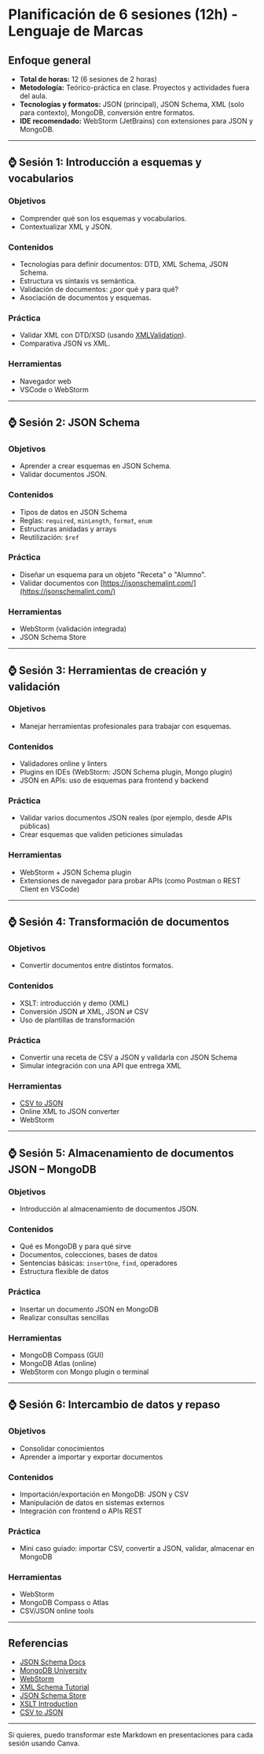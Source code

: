 # Planificación de 6 sesiones (12h) - Lenguaje de Marcas

## Enfoque general
- **Total de horas:** 12 (6 sesiones de 2 horas)
- **Metodología:** Teórico-práctica en clase. Proyectos y actividades fuera del aula.
- **Tecnologías y formatos:** JSON (principal), JSON Schema, XML (solo para contexto), MongoDB, conversión entre formatos.
- **IDE recomendado:** WebStorm (JetBrains) con extensiones para JSON y MongoDB.

---

## ⌚️ Sesión 1: Introducción a esquemas y vocabularios
### Objetivos
- Comprender qué son los esquemas y vocabularios.
- Contextualizar XML y JSON.

### Contenidos
- Tecnologías para definir documentos: DTD, XML Schema, JSON Schema.
- Estructura vs sintaxis vs semántica.
- Validación de documentos: ¿por qué y para qué?
- Asociación de documentos y esquemas.

### Práctica
- Validar XML con DTD/XSD (usando [XMLValidation](https://www.xmlvalidation.com/)).
- Comparativa JSON vs XML.

### Herramientas
- Navegador web
- VSCode o WebStorm

---

## ⌚️ Sesión 2: JSON Schema
### Objetivos
- Aprender a crear esquemas en JSON Schema.
- Validar documentos JSON.

### Contenidos
- Tipos de datos en JSON Schema
- Reglas: `required`, `minLength`, `format`, `enum`
- Estructuras anidadas y arrays
- Reutilización: `$ref`

### Práctica
- Diseñar un esquema para un objeto "Receta" o "Alumno".
- Validar documentos con [https://jsonschemalint.com/](https://jsonschemalint.com/)

### Herramientas
- WebStorm (validación integrada)
- JSON Schema Store

---

## ⌚️ Sesión 3: Herramientas de creación y validación
### Objetivos
- Manejar herramientas profesionales para trabajar con esquemas.

### Contenidos
- Validadores online y linters
- Plugins en IDEs (WebStorm: JSON Schema plugin, Mongo plugin)
- JSON en APIs: uso de esquemas para frontend y backend

### Práctica
- Validar varios documentos JSON reales (por ejemplo, desde APIs públicas)
- Crear esquemas que validen peticiones simuladas

### Herramientas
- WebStorm + JSON Schema plugin
- Extensiones de navegador para probar APIs (como Postman o REST Client en VSCode)

---

## ⌚️ Sesión 4: Transformación de documentos
### Objetivos
- Convertir documentos entre distintos formatos.

### Contenidos
- XSLT: introducción y demo (XML)
- Conversión JSON ⇄ XML, JSON ⇄ CSV
- Uso de plantillas de transformación

### Práctica
- Convertir una receta de CSV a JSON y validarla con JSON Schema
- Simular integración con una API que entrega XML

### Herramientas
- [CSV to JSON](https://csvjson.com/csv2json)
- Online XML to JSON converter
- WebStorm

---

## ⌚️ Sesión 5: Almacenamiento de documentos JSON – MongoDB
### Objetivos
- Introducción al almacenamiento de documentos JSON.

### Contenidos
- Qué es MongoDB y para qué sirve
- Documentos, colecciones, bases de datos
- Sentencias básicas: `insertOne`, `find`, operadores
- Estructura flexible de datos

### Práctica
- Insertar un documento JSON en MongoDB
- Realizar consultas sencillas

### Herramientas
- MongoDB Compass (GUI)
- MongoDB Atlas (online)
- WebStorm con Mongo plugin o terminal

---

## ⌚️ Sesión 6: Intercambio de datos y repaso
### Objetivos
- Consolidar conocimientos
- Aprender a importar y exportar documentos

### Contenidos
- Importación/exportación en MongoDB: JSON y CSV
- Manipulación de datos en sistemas externos
- Integración con frontend o APIs REST

### Práctica
- Mini caso guiado: importar CSV, convertir a JSON, validar, almacenar en MongoDB

### Herramientas
- WebStorm
- MongoDB Compass o Atlas
- CSV/JSON online tools

---

## Referencias
- [JSON Schema Docs](https://json-schema.org/)
- [MongoDB University](https://university.mongodb.com/)
- [WebStorm](https://www.jetbrains.com/webstorm/)
- [XML Schema Tutorial](https://www.w3schools.com/xml/schema_intro.asp)
- [JSON Schema Store](https://www.schemastore.org/json/)
- [XSLT Introduction](https://www.w3schools.com/xml/xsl_intro.asp)
- [CSV to JSON](https://csvjson.com/csv2json)

---

Si quieres, puedo transformar este Markdown en presentaciones para cada sesión usando Canva.

